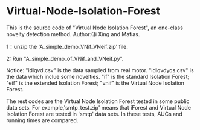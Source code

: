 # Virtual-Node-Isolation-Forest
This is the source code of "Virtual Node Isolation Forest", an one-class novelty detection method. Author:Qi Xing and Matias.

1：unzip the 'A_simple_demo_VNif_VNeif.zip' file.

2: Run "A_simple_demo_of_VNif_and_VNeif.py".

Notice: "idiqvd.csv" is the data sampled from real motor. "idiqvdyqs.csv" is the data which inclue some novelties. "if" is the standard 
Isolation Forest; "eif" is the extended Isolation Forest; "vnif" is the Virtual Node Isolation Forest.

The rest codes are the Virtual Node Isolation Forest tested in some public data sets. For example,'smtp_test.zip' means that iForest and Virtual Node Isolation Forest are tested in 'smtp' data sets. In these tests, AUCs and running times are compared.
